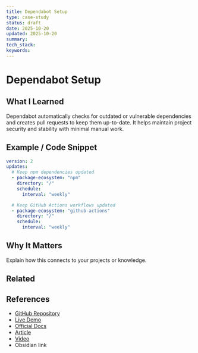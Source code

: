 ```yaml
---
title: Dependabot Setup
type: case-study
status: draft
date: 2025-10-20
updated: 2025-10-20
summary:
tech_stack:
keywords:
---
```

# Dependabot Setup

## What I Learned
Dependabot automatically checks for outdated or vulnerable dependencies and creates pull requests to keep them up-to-date. It helps maintain project security and stability with minimal manual work.

## Example / Code Snippet
```yaml
version: 2
updates:
  # Keep npm dependencies updated
  - package-ecosystem: "npm"
    directory: "/"
    schedule:
      interval: "weekly"

  # Keep GitHub Actions workflows updated
  - package-ecosystem: "github-actions"
    directory: "/"
    schedule:
      interval: "weekly"
```
## Why It Matters
Explain how this connects to your projects or knowledge.

## Related 

## References
- [GitHub Repository](#)
- [Live Demo](#)
- [Official Docs](https://react.dev)
- [Article](#)
- [Video](#)
- Obsidian link